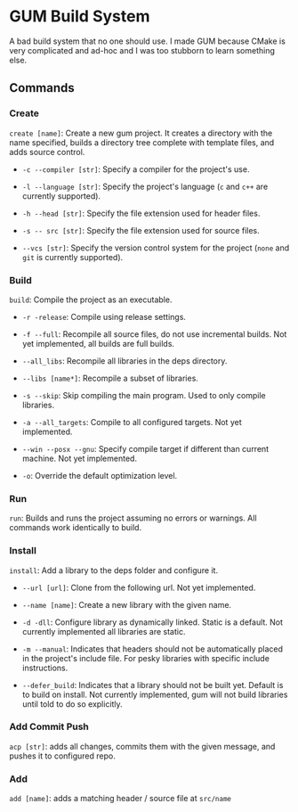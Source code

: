 # GUM Build System
A bad build system that no one should use.
I made GUM because CMake is very complicated and ad-hoc and I was too stubborn to learn something else.

## Commands

### Create

`create [name]`: Create a new gum project. It creates a directory with the name specified, builds a directory tree complete with template files, and adds source control.

- `-c --compiler [str]`: Specify a compiler for the project's use.

- `-l --language [str]`: Specify the project's language (`c` and `c++` are currently supported).

- `-h --head [str]`: Specify the file extension used for header files.

- `-s -- src [str]`: Specify the file extension used for source files.

- `--vcs [str]`: Specify the version control system for the project (`none` and `git` is currently supported).

### Build

`build`: Compile the project as an executable.

- `-r -release`: Compile using release settings.

- `-f --full`: Recompile all source files, do not use incremental builds. Not yet implemented, all builds are full builds.

- `--all_libs`: Recompile all libraries in the deps directory.

- `--libs [name*]`: Recompile a subset of libraries.

- `-s --skip`: Skip compiling the main program. Used to only compile libraries.

- `-a --all_targets`: Compile to all configured targets. Not yet implemented.

- `--win --posx --gnu`: Specify compile target if different than current machine. Not yet implemented.

- `-o`: Override the default optimization level.

### Run

`run`: Builds and runs the project assuming no errors or warnings. All commands work identically to build.

### Install

`install`: Add a library to the deps folder and configure it.

- `--url [url]`: Clone from the following url. Not yet implemented.

- `--name [name]`: Create a new library with the given name.

- `-d -dll`: Configure library as dynamically linked. Static is a default. Not currently implemented all libraries are static.

- `-m --manual`: Indicates that headers should not be automatically placed in the project's include file. For pesky libraries with specific include instructions.

- `--defer_build`: Indicates that a library should not be built yet. Default is to build on install. Not currently implemented, gum will not build libraries until told to do so explicitly.

### Add Commit Push

`acp [str]`: adds all changes, commits them with the given message, and pushes it to configured repo.

### Add

`add [name]`: adds a matching header / source file at `src/name`